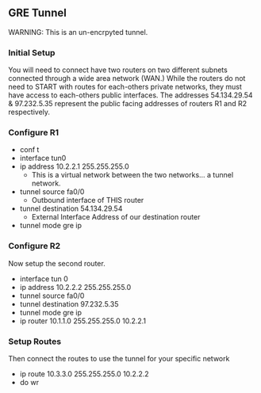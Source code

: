## GRE Tunnel

WARNING: This is an un-encrpyted tunnel.

### Initial Setup

You will need to connect have two routers on two different subnets connected through a wide area network (WAN.)  While the routers do not need to START with routes for each-others private networks, they must have access to each-others public interfaces.  The addresses 54.134.29.54 & 97.232.5.35 represent the public facing addresses of routers R1 and R2 respectively.

### Configure R1

* conf t
* interface tun0
* ip address 10.2.2.1 255.255.255.0 
	* This is a virtual network between the two networks... a tunnel network.
* tunnel source fa0/0
	* Outbound interface of THIS router
* tunnel destination 54.134.29.54 
	* External Interface Address of our destination router
* tunnel mode gre ip

### Configure R2

Now setup the second router.

* interface tun 0
* ip address 10.2.2.2 255.255.255.0
* tunnel source fa0/0
* tunnel destination 97.232.5.35
* tunnel mode gre ip
* ip router 10.1.1.0 255.255.255.0 10.2.2.1

### Setup Routes

Then connect the routes to use the tunnel for your specific network

* ip route 10.3.3.0 255.255.255.0 10.2.2.2
* do wr


